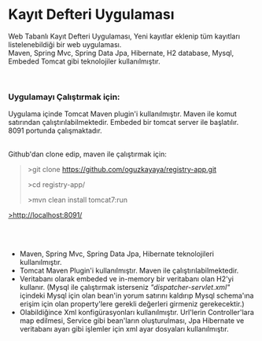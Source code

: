 # Kayıt Defteri Uygulaması
Web Tabanlı Kayıt Defteri Uygulaması, Yeni kayıtlar eklenip tüm kayıtları listelenebildiği bir web uygulaması. <br/>
Maven, Spring Mvc, Spring Data Jpa, Hibernate, H2 database, Mysql, Embeded Tomcat gibi teknolojiler kullanılmıştır.

<br>

### Uygulamayı Çalıştırmak için:
Uygulama içinde Tomcat Maven plugin'i kullanılmıştır. Maven ile komut satırından çalıştırılabilmektedir. Embeded bir tomcat server ile başlatılır. 8091 portunda çalışmaktadır.<br/><br/>

Github'dan clone edip, maven ile çalıştırmak için:
> \>git clone https://github.com/oguzkayaya/registry-app.git
>
> \>cd registry-app/
>
> \>mvn clean install tomcat7:run

<a href="http://localhost:8091/" target="_blank">>http://localhost:8091/</a>

<br/>
<br/>

- Maven, Spring Mvc, Spring Data Jpa, Hibernate teknolojileri kullanılmıştır.
- Tomcat Maven Plugin'i kullanılmıştır. Maven ile çalıştırılabilmektedir.
- Veritabanı olarak embeded ve in-memory bir veritabanı olan H2'yi kullanır. (Mysql ile çalıştırmak isterseniz *"dispatcher-servlet.xml"* içindeki Mysql için olan bean'in yorum satırını kaldırıp Mysql schema'ına erişim için olan property'lere gerekli değerleri girmeniz gerekecektir.)
- Olabildiğince Xml konfigürasyonları kullanılmıştır. Url'lerin Controller'lara map edilmesi, Service gibi bean'ların oluşturulması, Jpa Hibernate ve veritabanı ayarı gibi işlemler için xml ayar dosyaları kullanılmıştır.



